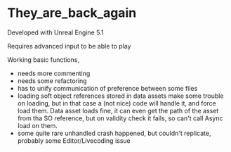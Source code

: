 # They_are_back_again
 
Developed with Unreal Engine 5.1

Requires advanced input to be able to play

Working basic functions,
- needs more commenting
- needs some refactoring
- has to unify communication of preference between some files
- loading soft object references stored in data assets make some trouble on loading, but in that case a (not nice) code will handle it, and force load them.
Data asset loads fine, it can even get the path of the asset from tha SO reference, but on validity check it fails, so can't call Async load on them.
- some quite rare unhandled crash happened, but couldn't replicate, probably some Editor/Livecoding issue
